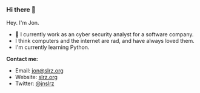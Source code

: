 ### Hi there 👋

Hey. I'm Jon.

* 🔐 I currently work as an cyber security analyst for a software company.
* I think computers and the internet are rad, and have always loved them.
* I'm currently learning Python.

**Contact me:**
* Email: jon@slrz.org
* Website: [slrz.org](slrz.orgz)
* Twitter: [@jnslrz]()

<!--
**jnslrz/jnslrz** is a ✨ _special_ ✨ repository because its `README.md` (this file) appears on your GitHub profile.

Here are some ideas to get you started:

- 🔭 I’m currently working on ...
- 🌱 I’m currently learning ...
- 👯 I’m looking to collaborate on ...
- 🤔 I’m looking for help with ...
- 💬 Ask me about ...
- 📫 How to reach me: ...
- 😄 Pronouns: ...
- ⚡ Fun fact: ...
-->
